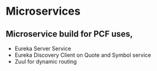 # Microservices
## Microservice build for PCF uses,
* Eureka Server Service
* Eureka Discovery Client on Quote and Symbol service
* Zuul for dynamic routing
